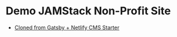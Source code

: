 # Demo JAMStack Non-Profit Site

* [Cloned from Gatsby + Netlify CMS Starter](https://github.com/AustinGreen/gatsby-starter-netlify-cms)
